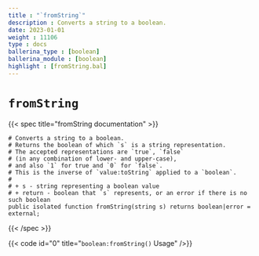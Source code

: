 ```yaml
---
title : "`fromString`"
description : Converts a string to a boolean.
date: 2023-01-01
weight : 11106
type : docs
ballerina_type : [boolean]
ballerina_module : [boolean]
highlight : [fromString.bal]
---
```


# `fromString`

{{< spec title="fromString documentation" >}}

```ballerina
# Converts a string to a boolean.
# Returns the boolean of which `s` is a string representation.
# The accepted representations are `true`, `false`
# (in any combination of lower- and upper-case),
# and also `1` for true and `0` for `false`.
# This is the inverse of `value:toString` applied to a `boolean`.
#
# + s - string representing a boolean value
# + return - boolean that `s` represents, or an error if there is no such boolean
public isolated function fromString(string s) returns boolean|error = external;
```
{{< /spec >}}

{{< code id="0" title="`boolean:fromString()` Usage" />}}